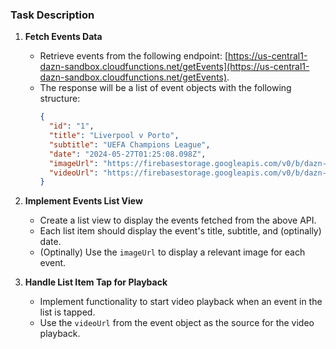 ### Task Description

1. **Fetch Events Data**
   - Retrieve events from the following endpoint: [https://us-central1-dazn-sandbox.cloudfunctions.net/getEvents](https://us-central1-dazn-sandbox.cloudfunctions.net/getEvents).
   - The response will be a list of event objects with the following structure:
     ```json
     {
       "id": "1",
       "title": "Liverpool v Porto",
       "subtitle": "UEFA Champions League",
       "date": "2024-05-27T01:25:08.098Z",
       "imageUrl": "https://firebasestorage.googleapis.com/v0/b/dazn-recruitment/o/310176837169_image-header_pDach_1554579780000.jpeg?alt=media&token=1777d26b-d051-4b5f-87a8-7633d3d6dd20",
       "videoUrl": "https://firebasestorage.googleapis.com/v0/b/dazn-recruitment/o/promo.mp4?alt=media"
     }
     ```
   
2. **Implement Events List View**
   - Create a list view to display the events fetched from the above API.
   - Each list item should display the event's title, subtitle, and (optinally) date.
   - (Optinally) Use the `imageUrl` to display a relevant image for each event.

3. **Handle List Item Tap for Playback**
   - Implement functionality to start video playback when an event in the list is tapped.
   - Use the `videoUrl` from the event object as the source for the video playback.
